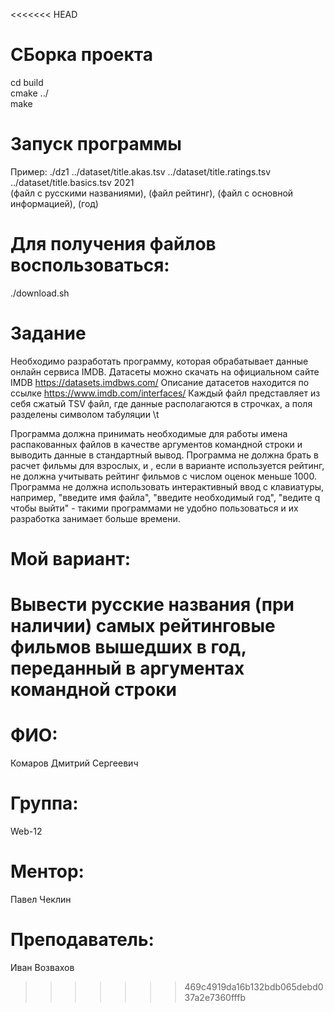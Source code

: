 <<<<<<< HEAD
# СБорка проекта
cd build  
cmake ../  
make
# Запуск программы
Пример: ./dz1 ../dataset/title.akas.tsv ../dataset/title.ratings.tsv ../dataset/title.basics.tsv 2021              
(файл с русскими названиями), (файл рейтинг), (файл с основной информацией), (год) 
# Для получения файлов воспользоваться:
./download.sh

# Задание
Необходимо разработать программу, которая обрабатывает данные онлайн сервиса IMDB.
Датасеты можно скачать на официальном сайте IMDB https://datasets.imdbws.com/
Описание датасетов находится по ссылке https://www.imdb.com/interfaces/
Каждый файл представляет из себя сжатый TSV файл, где данные располагаются в строчках, а поля разделены символом табуляции \t

Программа должна принимать необходимые для работы имена распакованных файлов в качестве аргументов командной строки и выводить данные в стандартный вывод.
Программа не должна брать в расчет фильмы для взрослых, и , если в варианте используется рейтинг, не должна учитывать рейтинг фильмов с числом оценок меньше 1000.
Программа не должна использовать интерактивный ввод с клавиатуры, например, "введите имя файла", "введите необходимый год", "ведите q чтобы выйти" - такими программами не удобно пользоваться и их разработка занимает больше времени.

# Мой вариант:
Вывести русские названия (при наличии) самых рейтинговые фильмов вышедших в год, переданный в аргументах командной строки
=======
# ФИО: 
Комаров Дмитрий Сергеевич
# Группа:
Web-12
# Ментор: 
Павел Чеклин
# Преподаватель: 
Иван Возвахов
>>>>>>> 469c4919da16b132bdb065debd037a2e7360fffb
